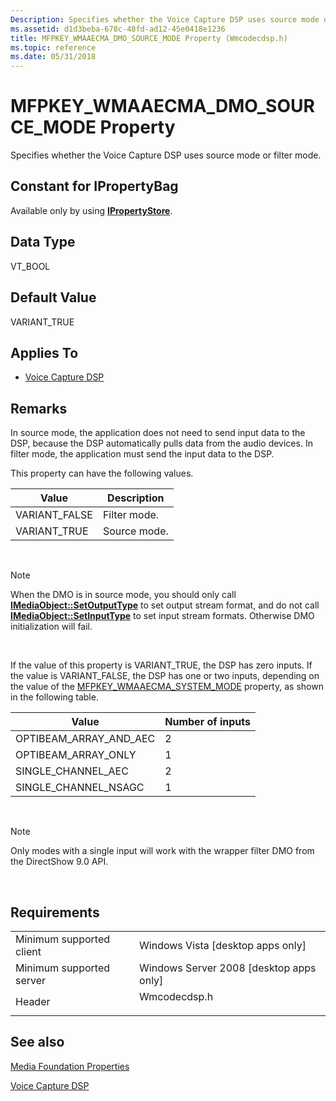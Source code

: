 ```yaml
---
Description: Specifies whether the Voice Capture DSP uses source mode or filter mode.
ms.assetid: d1d3beba-678c-48fd-ad12-45e0418e1236
title: MFPKEY_WMAAECMA_DMO_SOURCE_MODE Property (Wmcodecdsp.h)
ms.topic: reference
ms.date: 05/31/2018
---
```


# MFPKEY\_WMAAECMA\_DMO\_SOURCE\_MODE Property

Specifies whether the Voice Capture DSP uses source mode or filter mode.

## Constant for IPropertyBag

Available only by using [**IPropertyStore**](https://msdn.microsoft.com/en-us/library/Bb761474(v=VS.85).aspx).

## Data Type

VT\_BOOL

## Default Value

VARIANT\_TRUE

## Applies To

-   [Voice Capture DSP](voicecapturedmo.md)

## Remarks

In source mode, the application does not need to send input data to the DSP, because the DSP automatically pulls data from the audio devices. In filter mode, the application must send the input data to the DSP.

This property can have the following values.



| Value          | Description  |
|----------------|--------------|
| VARIANT\_FALSE | Filter mode. |
| VARIANT\_TRUE  | Source mode. |



 

> [!Note]  
> When the DMO is in source mode, you should only call [**IMediaObject::SetOutputType**](https://msdn.microsoft.com/en-us/library/Dd406963(v=VS.85).aspx) to set output stream format, and do not call [**IMediaObject::SetInputType**](https://msdn.microsoft.com/en-us/library/Dd406962(v=VS.85).aspx) to set input stream formats. Otherwise DMO initialization will fail.

 

If the value of this property is VARIANT\_TRUE, the DSP has zero inputs. If the value is VARIANT\_FALSE, the DSP has one or two inputs, depending on the value of the [MFPKEY\_WMAAECMA\_SYSTEM\_MODE](mfpkey-wmaaecma-system-modeproperty.md) property, as shown in the following table.



| Value                     | Number of inputs |
|---------------------------|------------------|
| OPTIBEAM\_ARRAY\_AND\_AEC | 2                |
| OPTIBEAM\_ARRAY\_ONLY     | 1                |
| SINGLE\_CHANNEL\_AEC      | 2                |
| SINGLE\_CHANNEL\_NSAGC    | 1                |



 

> [!Note]  
> Only modes with a single input will work with the wrapper filter DMO from the DirectShow 9.0 API.

 

## Requirements



|                                     |                                                                                         |
|-------------------------------------|-----------------------------------------------------------------------------------------|
| Minimum supported client<br/> | Windows Vista \[desktop apps only\]<br/>                                          |
| Minimum supported server<br/> | Windows Server 2008 \[desktop apps only\]<br/>                                    |
| Header<br/>                   | <dl> <dt>Wmcodecdsp.h</dt> </dl> |



## See also

<dl> <dt>

[Media Foundation Properties](media-foundation-properties.md)
</dt> <dt>

[Voice Capture DSP](voicecapturedmo.md)
</dt> </dl>

 

 





